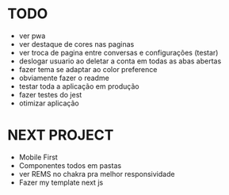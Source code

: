 # TODO

- ver pwa
- ver destaque de cores nas paginas
- ver troca de pagina entre conversas e configurações (testar)
- deslogar usuario ao deletar a conta em todas as abas abertas
- fazer tema se adaptar ao color preference
- obviamente fazer o readme
- testar toda a aplicação em produção
- fazer testes do jest
- otimizar aplicação

# NEXT PROJECT

- Mobile First
- Componentes todos em pastas
- ver REMS no chakra pra melhor responsividade
- Fazer my template next js
